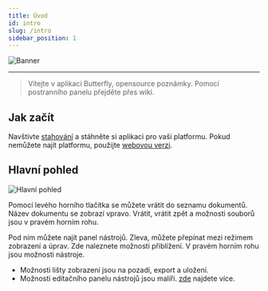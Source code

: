 ```yaml
---
title: Úvod
id: intro
slug: /intro
sidebar_position: 1
---
```



![Banner](/img/banner.png)

---

> Vítejte v aplikaci Butterfly, opensource poznámky. Pomocí postranního panelu přejděte přes wiki.

## Jak začít

Navštivte [stahování](/downloads) a stáhněte si aplikaci pro vaši platformu. Pokud nemůžete najít platformu, použijte [webovou verzi](https://v1.butterfly.linwood.dev).

## Hlavní pohled

![Hlavní pohled](main.png)

Pomocí levého horního tlačítka se můžete vrátit do seznamu dokumentů. Název dokumentu se zobrazí vpravo. Vrátit, vrátit zpět a možnosti souborů jsou v pravém horním rohu.

Pod ním můžete najít panel nástrojů. Zleva, můžete přepínat mezi režimem zobrazení a úprav. Zde naleznete možnosti přiblížení. V pravém horním rohu jsou možnosti nástroje.

- Možnosti lišty zobrazení jsou na pozadí, export a uložení.
- Možnosti editačního panelu nástrojů jsou malíři. [zde](background) najdete více.
